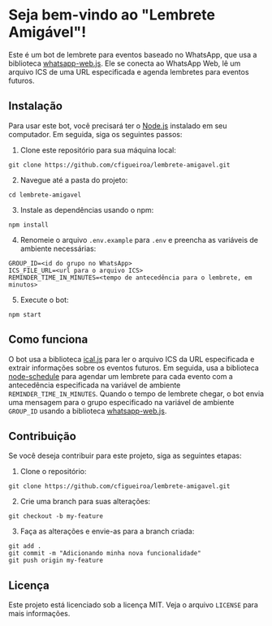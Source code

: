 # Seja bem-vindo ao "Lembrete Amigável"!

Este é um bot de lembrete para eventos baseado no WhatsApp, que usa a biblioteca [whatsapp-web.js](https://github.com/pedroslopez/whatsapp-web.js). Ele se conecta ao WhatsApp Web, lê um arquivo ICS de uma URL especificada e agenda lembretes para eventos futuros.

## Instalação

Para usar este bot, você precisará ter o [Node.js](https://nodejs.org/en/download/) instalado em seu computador. Em seguida, siga os seguintes passos:

1. Clone este repositório para sua máquina local:

`git clone https://github.com/cfigueiroa/lembrete-amigavel.git`

2. Navegue até a pasta do projeto:

`cd lembrete-amigavel`

3. Instale as dependências usando o npm:

`npm install`

4. Renomeie o arquivo `.env.example` para `.env` e preencha as variáveis de ambiente necessárias:

```
GROUP_ID=<id do grupo no WhatsApp>
ICS_FILE_URL=<url para o arquivo ICS>
REMINDER_TIME_IN_MINUTES=<tempo de antecedência para o lembrete, em minutos>
```

5. Execute o bot:

`npm start`

## Como funciona

O bot usa a biblioteca [ical.js](https://github.com/kewisch/ical.js) para ler o arquivo ICS da URL especificada e extrair informações sobre os eventos futuros. Em seguida, usa a biblioteca [node-schedule](https://github.com/node-schedule/node-schedule) para agendar um lembrete para cada evento com a antecedência especificada na variável de ambiente `REMINDER_TIME_IN_MINUTES`. Quando o tempo de lembrete chegar, o bot envia uma mensagem para o grupo especificado na variável de ambiente `GROUP_ID` usando a biblioteca [whatsapp-web.js](https://github.com/pedroslopez/whatsapp-web.js).

## Contribuição

Se você deseja contribuir para este projeto, siga as seguintes etapas:

1. Clone o repositório:

`git clone https://github.com/cfigueiroa/lembrete-amigavel.git`

2. Crie uma branch para suas alterações:

`git checkout -b my-feature`

3. Faça as alterações e envie-as para a branch criada:

```
git add .
git commit -m "Adicionando minha nova funcionalidade"
git push origin my-feature
```

## Licença

Este projeto está licenciado sob a licença MIT. Veja o arquivo `LICENSE` para mais informações.
